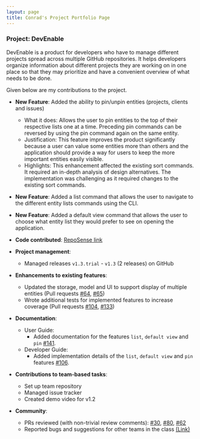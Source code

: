 ```yaml
---
layout: page
title: Conrad's Project Portfolio Page
---
```


### Project: DevEnable

DevEnable is a product for developers who have to manage different projects spread
across multiple GitHub repositories. It helps developers organize information about
different projects they are working on in one place so that they may prioritize and
have a convenient overview of what needs to be done.

Given below are my contributions to the project.

* **New Feature**: Added the ability to pin/unpin entities (projects, clients and issues)
    * What it does: Allows the user to pin entities to the top of their respective lists one at a time. Preceding pin commands can be reversed by using the pin command again on the same entity.
    * Justification: This feature improves the product significantly because a user can value some entities more than others and the application should provide a way for users to keep the more important entities easily visible.
    * Highlights: This enhancement affected the existing sort commands. It required an in-depth analysis of design alternatives. The implementation was challenging as it required changes to the existing sort commands.

* **New Feature**: Added a list command that allows the user to navigate to the different entity lists commands using the CLI.

* **New Feature**: Added a default view command that allows the user to choose what entity list they would prefer to see on opening the application.

* **Code contributed**: [RepoSense link](https://nus-cs2103-ay2223s1.github.io/tp-dashboard/?search=conradlew&breakdown=true&sort=groupTitle&sortWithin=title&since=2022-09-16&timeframe=commit&mergegroup=&groupSelect=groupByRepos&checkedFileTypes=docs~functional-code~test-code~other)

* **Project management**:
    * Managed releases `v1.3.trial` - `v1.3` (2 releases) on GitHub

* **Enhancements to existing features**:
    * Updated the storage, model and UI to support display of multiple entities (Pull requests [\#64](https://github.com/AY2223S1-CS2103-F13-1/tp/pull/64), [\#65](https://github.com/AY2223S1-CS2103-F13-1/tp/pull/65))
    * Wrote additional tests for implemented features to increase coverage (Pull requests [\#104](https://github.com/AY2223S1-CS2103-F13-1/tp/pull/104), [\#133](https://github.com/AY2223S1-CS2103-F13-1/tp/pull/133))

* **Documentation**:
    * User Guide:
        * Added documentation for the features `list`, `default view` and `pin` [\#141](https://github.com/AY2223S1-CS2103-F13-1/tp/pull/141).
    * Developer Guide:
        * Added implementation details of the `list`, `default view` and `pin` features [\#106](https://github.com/AY2223S1-CS2103-F13-1/tp/pull/106).

* **Contributions to team-based tasks**:
  * Set up team repository
  * Managed issue tracker
  * Created demo video for v1.2

* **Community**:
    * PRs reviewed (with non-trivial review comments): [\#30](https://github.com/AY2223S1-CS2103-F13-1/tp/pull/30), [\#80](https://github.com/AY2223S1-CS2103-F13-1/tp/pull/80), [\#62](https://github.com/AY2223S1-CS2103-F13-1/tp/pull/62)
    * Reported bugs and suggestions for other teams in the class [(Link)](https://github.com/ConradLew/ped/issues)
